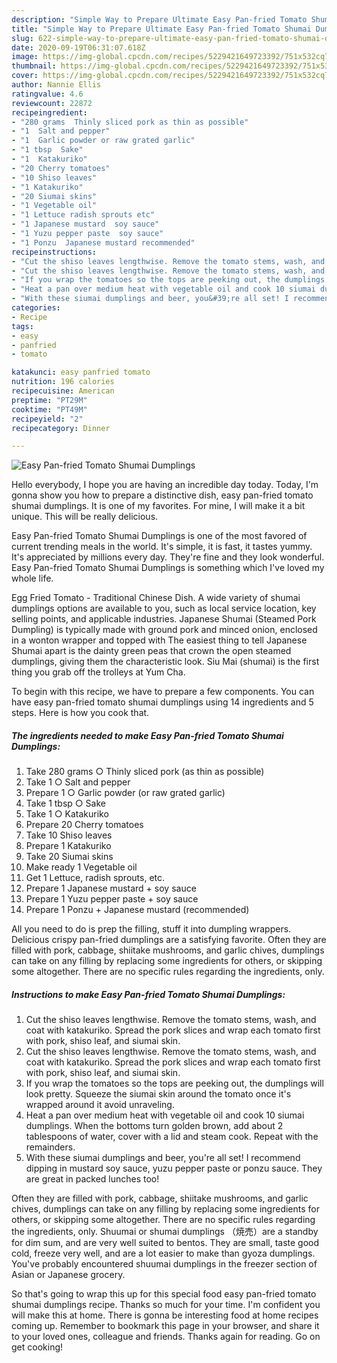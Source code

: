 ```yaml
---
description: "Simple Way to Prepare Ultimate Easy Pan-fried Tomato Shumai Dumplings"
title: "Simple Way to Prepare Ultimate Easy Pan-fried Tomato Shumai Dumplings"
slug: 622-simple-way-to-prepare-ultimate-easy-pan-fried-tomato-shumai-dumplings
date: 2020-09-19T06:31:07.618Z
image: https://img-global.cpcdn.com/recipes/5229421649723392/751x532cq70/easy-pan-fried-tomato-shumai-dumplings-recipe-main-photo.jpg
thumbnail: https://img-global.cpcdn.com/recipes/5229421649723392/751x532cq70/easy-pan-fried-tomato-shumai-dumplings-recipe-main-photo.jpg
cover: https://img-global.cpcdn.com/recipes/5229421649723392/751x532cq70/easy-pan-fried-tomato-shumai-dumplings-recipe-main-photo.jpg
author: Nannie Ellis
ratingvalue: 4.6
reviewcount: 22872
recipeingredient:
- "280 grams  Thinly sliced pork as thin as possible"
- "1  Salt and pepper"
- "1  Garlic powder or raw grated garlic"
- "1 tbsp  Sake"
- "1  Katakuriko"
- "20 Cherry tomatoes"
- "10 Shiso leaves"
- "1 Katakuriko"
- "20 Siumai skins"
- "1 Vegetable oil"
- "1 Lettuce radish sprouts etc"
- "1 Japanese mustard  soy sauce"
- "1 Yuzu pepper paste  soy sauce"
- "1 Ponzu  Japanese mustard recommended"
recipeinstructions:
- "Cut the shiso leaves lengthwise. Remove the tomato stems, wash, and coat with katakuriko. Spread the pork slices and wrap each tomato first with pork, shiso leaf, and siumai skin."
- "Cut the shiso leaves lengthwise. Remove the tomato stems, wash, and coat with katakuriko. Spread the pork slices and wrap each tomato first with pork, shiso leaf, and siumai skin."
- "If you wrap the tomatoes so the tops are peeking out, the dumplings will look pretty. Squeeze the siumai skin around the tomato once it&#39;s wrapped around it avoid unraveling."
- "Heat a pan over medium heat with vegetable oil and cook 10 siumai dumplings. When the bottoms turn golden brown, add about 2 tablespoons of water, cover with a lid and steam cook. Repeat with the remainders."
- "With these siumai dumplings and beer, you&#39;re all set! I recommend dipping in mustard soy sauce, yuzu pepper paste or ponzu sauce. They are great in packed lunches too!"
categories:
- Recipe
tags:
- easy
- panfried
- tomato

katakunci: easy panfried tomato 
nutrition: 196 calories
recipecuisine: American
preptime: "PT29M"
cooktime: "PT49M"
recipeyield: "2"
recipecategory: Dinner

---
```



![Easy Pan-fried Tomato Shumai Dumplings](https://img-global.cpcdn.com/recipes/5229421649723392/751x532cq70/easy-pan-fried-tomato-shumai-dumplings-recipe-main-photo.jpg)

Hello everybody, I hope you are having an incredible day today. Today, I'm gonna show you how to prepare a distinctive dish, easy pan-fried tomato shumai dumplings. It is one of my favorites. For mine, I will make it a bit unique. This will be really delicious.

Easy Pan-fried Tomato Shumai Dumplings is one of the most favored of current trending meals in the world. It's simple, it is fast, it tastes yummy. It's appreciated by millions every day. They're fine and they look wonderful. Easy Pan-fried Tomato Shumai Dumplings is something which I've loved my whole life.

Egg Fried Tomato - Traditional Chinese Dish. A wide variety of shumai dumplings options are available to you, such as local service location, key selling points, and applicable industries. Japanese Shumai (Steamed Pork Dumpling) is typically made with ground pork and minced onion, enclosed in a wonton wrapper and topped with The easiest thing to tell Japanese Shumai apart is the dainty green peas that crown the open steamed dumplings, giving them the characteristic look. Siu Mai (shumai) is the first thing you grab off the trolleys at Yum Cha.


To begin with this recipe, we have to prepare a few components. You can have easy pan-fried tomato shumai dumplings using 14 ingredients and 5 steps. Here is how you cook that.

<!--inarticleads1-->

##### The ingredients needed to make Easy Pan-fried Tomato Shumai Dumplings:

1. Take 280 grams ○ Thinly sliced pork (as thin as possible)
1. Take 1 ○ Salt and pepper
1. Prepare 1 ○ Garlic powder (or raw grated garlic)
1. Take 1 tbsp ○ Sake
1. Take 1 ○ Katakuriko
1. Prepare 20 Cherry tomatoes
1. Take 10 Shiso leaves
1. Prepare 1 Katakuriko
1. Take 20 Siumai skins
1. Make ready 1 Vegetable oil
1. Get 1 Lettuce, radish sprouts, etc.
1. Prepare 1 Japanese mustard + soy sauce
1. Prepare 1 Yuzu pepper paste + soy sauce
1. Prepare 1 Ponzu + Japanese mustard (recommended)


All you need to do is prep the filling, stuff it into dumpling wrappers. Delicious crispy pan-fried dumplings are a satisfying favorite. Often they are filled with pork, cabbage, shiitake mushrooms, and garlic chives, dumplings can take on any filling by replacing some ingredients for others, or skipping some altogether. There are no specific rules regarding the ingredients, only. 

<!--inarticleads2-->

##### Instructions to make Easy Pan-fried Tomato Shumai Dumplings:

1. Cut the shiso leaves lengthwise. Remove the tomato stems, wash, and coat with katakuriko. Spread the pork slices and wrap each tomato first with pork, shiso leaf, and siumai skin.
1. Cut the shiso leaves lengthwise. Remove the tomato stems, wash, and coat with katakuriko. Spread the pork slices and wrap each tomato first with pork, shiso leaf, and siumai skin.
1. If you wrap the tomatoes so the tops are peeking out, the dumplings will look pretty. Squeeze the siumai skin around the tomato once it&#39;s wrapped around it avoid unraveling.
1. Heat a pan over medium heat with vegetable oil and cook 10 siumai dumplings. When the bottoms turn golden brown, add about 2 tablespoons of water, cover with a lid and steam cook. Repeat with the remainders.
1. With these siumai dumplings and beer, you&#39;re all set! I recommend dipping in mustard soy sauce, yuzu pepper paste or ponzu sauce. They are great in packed lunches too!


Often they are filled with pork, cabbage, shiitake mushrooms, and garlic chives, dumplings can take on any filling by replacing some ingredients for others, or skipping some altogether. There are no specific rules regarding the ingredients, only. Shuumai or shumai dumplings （焼売）are a standby for dim sum, and are very well suited to bentos. They are small, taste good cold, freeze very well, and are a lot easier to make than gyoza dumplings. You&#39;ve probably encountered shuumai dumplings in the freezer section of Asian or Japanese grocery. 

So that's going to wrap this up for this special food easy pan-fried tomato shumai dumplings recipe. Thanks so much for your time. I'm confident you will make this at home. There is gonna be interesting food at home recipes coming up. Remember to bookmark this page in your browser, and share it to your loved ones, colleague and friends. Thanks again for reading. Go on get cooking!
